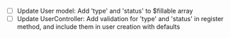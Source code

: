 - [ ] Update User model: Add 'type' and 'status' to $fillable array
- [ ] Update UserController: Add validation for 'type' and 'status' in register method, and include them in user creation with defaults
